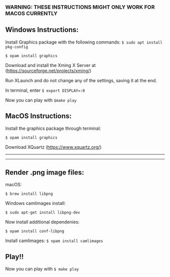 ### WARNING: THESE INSTRUCTIONS MIGHT ONLY WORK FOR MACOS CURRENTLY

## Windows Instructions:
Install Graphics package with the following commands:
  `$ sudo apt install pkg-config`

  `$ opam install graphics`

Download and install the Xming X Server at (https://sourceforge.net/projects/xming/)

Run XLaunch and do not change any of the settings, saving it at the end.

In terminal, enter `$ export DISPLAY=:0`

Now you can play with `$make play`

## MacOS Instructions:

Install the graphics package through terminal:

`$ opam install graphics`

Download XQuartz (https://www.xquartz.org/)

___________
___________


## Render .png image files:

macOS:

`$ brew install libpng`

Windows camlimages install:

`$ sudo apt-get install libpng-dev`

Now install additional dependenies:

`$ opam install conf-libpng`

Install camlimages:
`$ opam install camlimages`

## Play!!

Now you can play with `$ make play`